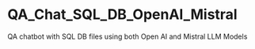 # QA_Chat_SQL_DB_OpenAI_Mistral
QA chatbot with SQL DB files using both Open AI and Mistral LLM Models
